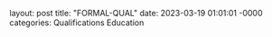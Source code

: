 layout: post
title: "FORMAL-QUAL"
date: 2023-03-19 01:01:01 -0000
categories: Qualifications Education